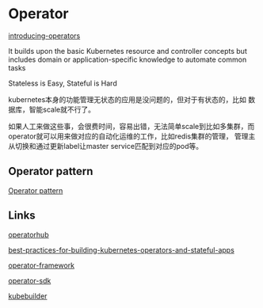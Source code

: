 # Operator

[introducing-operators](https://coreos.com/blog/introducing-operators.html)

It builds upon the basic Kubernetes resource and controller concepts but includes domain or application-specific knowledge to automate common tasks

Stateless is Easy, Stateful is Hard

kubernetes本身的功能管理无状态的应用是没问题的，但对于有状态的，比如
数据库，智能scale就不行了。

如果人工来做这些事，会很费时间，容易出错，无法简单scale到比如多集群，而
operator就可以用来做对应的自动化运维的工作，比如redis集群的管理，
管理主从切换和通过更新label让master service匹配到对应的pod等。

## Operator pattern
[Operator pattern](https://kubernetes.io/docs/concepts/extend-kubernetes/operator/)


## Links
[operatorhub](https://operatorhub.io/)

[best-practices-for-building-kubernetes-operators-and-stateful-apps](https://cloud.google.com/blog/products/containers-kubernetes/best-practices-for-building-kubernetes-operators-and-stateful-apps)

[operator-framework](https://github.com/operator-framework/getting-started)

[operator-sdk](https://github.com/operator-framework/operator-sdk)

[kubebuilder](https://github.com/kubernetes-sigs/kubebuilder)
